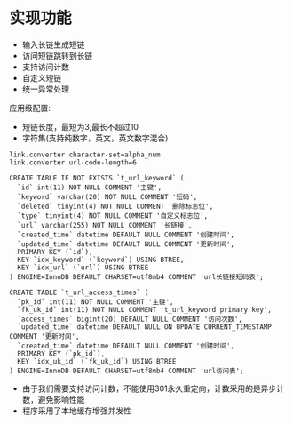 # 实现功能

- 输入长链生成短链
- 访问短链跳转到长链
- 支持访问计数
- 自定义短链
- 统一异常处理

应用级配置:
- 短链长度，最短为3,最长不超过10
- 字符集(支持纯数字，英文，英文数字混合)

```properties
link.converter.character-set=alpha_num
link.converter.url-code-length=6
```

```mysql
CREATE TABLE IF NOT EXISTS `t_url_keyword` (
  `id` int(11) NOT NULL COMMENT '主键',
  `keyword` varchar(20) NOT NULL COMMENT '短码',
  `deleted` tinyint(4) NOT NULL COMMENT '删除标志位',
  `type` tinyint(4) NOT NULL COMMENT '自定义标志位',
  `url` varchar(255) NOT NULL COMMENT '长链接',
  `created_time` datetime DEFAULT NULL COMMENT '创建时间',
  `updated_time` datetime DEFAULT NULL COMMENT '更新时间',
  PRIMARY KEY (`id`),
  KEY `idx_keyword` (`keyword`) USING BTREE,
  KEY `idx_url` (`url`) USING BTREE
) ENGINE=InnoDB DEFAULT CHARSET=utf8mb4 COMMENT 'url长链接短码表';

```
```mysql
CREATE TABLE `t_url_access_times` (
  `pk_id` int(11) NOT NULL COMMENT '主键',
  `fk_uk_id` int(11) NOT NULL COMMENT 't_url_keyword primary key',
  `access_times` bigint(20) DEFAULT NULL COMMENT '访问次数',
  `updated_time` datetime DEFAULT NULL ON UPDATE CURRENT_TIMESTAMP COMMENT '更新时间',
  `created_time` datetime DEFAULT NULL COMMENT '创建时间',
  PRIMARY KEY (`pk_id`),
  KEY `idx_uk_id` (`fk_uk_id`) USING BTREE
) ENGINE=InnoDB DEFAULT CHARSET=utf8mb4 COMMENT 'url访问表';

```

- 由于我们需要支持访问计数，不能使用301永久重定向，计数采用的是异步计数，避免影响性能
- 程序采用了本地缓存增强并发性